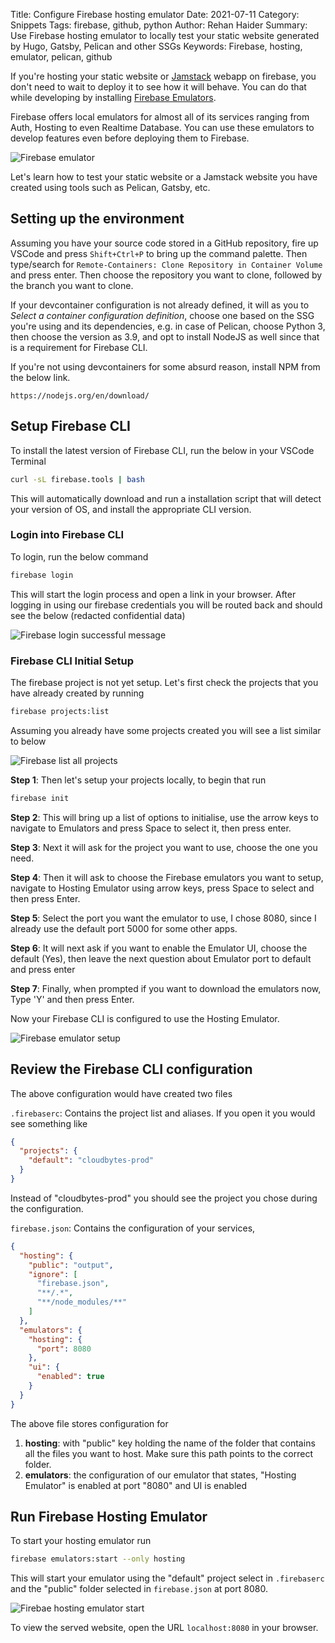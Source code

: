 Title: Configure Firebase hosting emulator
Date: 2021-07-11
Category: Snippets
Tags: firebase, github, python
Author: Rehan Haider
Summary: Use Firebase hosting emulator to locally test your static website generated by Hugo, Gatsby, Pelican and other SSGs
Keywords: Firebase, hosting, emulator, pelican, github

If you're hosting your static website or  [Jamstack]({filename}99999996-what-is-jamstack.md) webapp on firebase, you don't need to wait to deploy it to see how it will behave. You can do that while developing by installing [Firebase Emulators](https://firebase.google.com/docs/emulator-suite). 

Firebase offers local emulators for almost all of its services ranging from Auth, Hosting to even Realtime Database. You can use these emulators to develop features even before deploying them to Firebase. 

![Firebase emulator]({static}/images/s0006/firebase_emulator.png)

Let's learn how to test your static website or a Jamstack website you have created using tools such as Pelican, Gatsby, etc. 

## Setting up the environment

Assuming you have your source code stored in a GitHub repository, fire up VSCode and press `Shift+Ctrl+P` to bring up the command palette. Then type/search for `Remote-Containers: Clone Repository in Container Volume` and press enter.  Then choose the repository you want to clone, followed by the branch you want to clone. 

If your devcontainer configuration is not already defined, it will as you to *Select a container configuration definition*, choose one based on the SSG you're using and its dependencies, e.g. in case of Pelican, choose Python 3, then choose the version as 3.9, and opt to install NodeJS as well since that is a requirement for Firebase CLI. 

If you're not using devcontainers for some absurd reason, install NPM from the below link. 

```http
https://nodejs.org/en/download/
```

## Setup Firebase CLI

To install the latest version of Firebase CLI, run the below in your VSCode Terminal

```bash
curl -sL firebase.tools | bash
```

This will automatically download and run a installation script that will detect your version of OS, and install the appropriate CLI version. 

### Login into Firebase CLI

To login, run the below command

```bash
firebase login
```

This will start the login process and open a link in your browser. After logging in using our firebase credentials you will be routed back and should see the below (redacted confidential data)

![Firebase login successful message]({static}/images/s0006/firebase-cli-login.png)

### Firebase CLI Initial Setup

The firebase project is not yet setup. Let's first check the projects that you have already created by running

```bash
firebase projects:list
```

Assuming you already have some projects created you will see a list similar to below

![Firebase list all projects]({static}/images/s0006/firebase_project_list.png)

**Step 1**: Then let's setup your projects locally, to begin that run

```bash
firebase init 
```

**Step 2**: This will bring up a list of options to initialise, use the arrow keys to navigate to Emulators and press Space to select it, then press enter. 

**Step 3**: Next it will ask for the project you want to use, choose the one you need. 

**Step 4**: Then it will ask to choose the Firebase emulators you want to setup, navigate to Hosting Emulator using arrow keys, press Space to select and then press Enter.

**Step 5**: Select the port you want the emulator to use, I chose 8080, since I already use the default port 5000 for some other apps. 

**Step 6**: It will next ask if you want to enable the Emulator UI, choose the default (Yes), then leave the next question about Emulator port to default and press enter

**Step 7**: Finally, when prompted if you want to download the emulators now, Type 'Y' and then press Enter.

Now your Firebase CLI is configured to use the Hosting Emulator. 

![Firebase emulator setup]({static}/images/s0006/firebase_emulator_setup.png)

## Review the Firebase CLI configuration

The above configuration would have created two files

`.firebaserc`: Contains the project list and aliases. If you open it you would see something like

```json
{
  "projects": {
    "default": "cloudbytes-prod"
  }
}
```

Instead of "cloudbytes-prod" you should see the project you chose during the configuration.

`firebase.json`: Contains the configuration of your services, 

```json
{
  "hosting": {
    "public": "output",
    "ignore": [
      "firebase.json",
      "**/.*",
      "**/node_modules/**"
    ]
  },
  "emulators": {
    "hosting": {
      "port": 8080
    },
    "ui": {
      "enabled": true
    }
  }
}
```

The above file stores configuration for

1. **hosting**: with "public" key holding the name of the folder that contains all the files you want to host. Make sure this path points to the correct folder.
2. **emulators**: the configuration of our emulator that states, "Hosting Emulator" is enabled at port "8080" and UI is enabled

## Run Firebase Hosting Emulator

To start your hosting emulator run 

```bash
firebase emulators:start --only hosting
```

This will start your emulator using the "default" project select in `.firebaserc` and the "public" folder selected in `firebase.json` at port 8080. 

![Firebae hosting emulator start]({static}/images/s0006/firebase_hosting_emulator_start.png)

To view the served website, open the URL `localhost:8080` in your browser. 